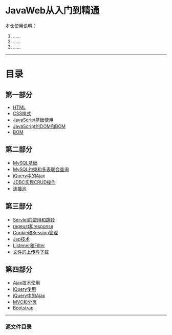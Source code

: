 JavaWeb从入门到精通
===========================

本仓使用说明：  
1. ……
2. ……
3. ……

****
<a name="index"/>

# 目录

## 第一部分
- [HTML]()
- [CSS样式]()
- [JavaScript基础使用]()
- [JavaScript的DOM和BOM]()
- [BOM]()

## 第二部分
- [MySQL基础]()
- [MySQL约束和多表联合查询]()
- [jQuery中的Ajax]()
- [JDBC实现CRUD操作]()
- [连接池]()

## 第三部分
- [Servlet的使用和跳转]()
- [reqeust和response]()
- [Cookie和Session管理]()
- [Jsp技术]()
- [Listener和Filter]()
- [文件的上传与下载]()

## 第四部分
- [Ajax技术使用]()
- [jQuery使用](https://github.com/linnxue/JavaWeb/blob/master/notes/jQuery%20-%20%E7%9B%AE%E5%BD%95.md)
- [jQuery中的Ajax]()
- [MVC和分页]()
- [Bootstrap]()
****

### 源文件目录

<br><br>
